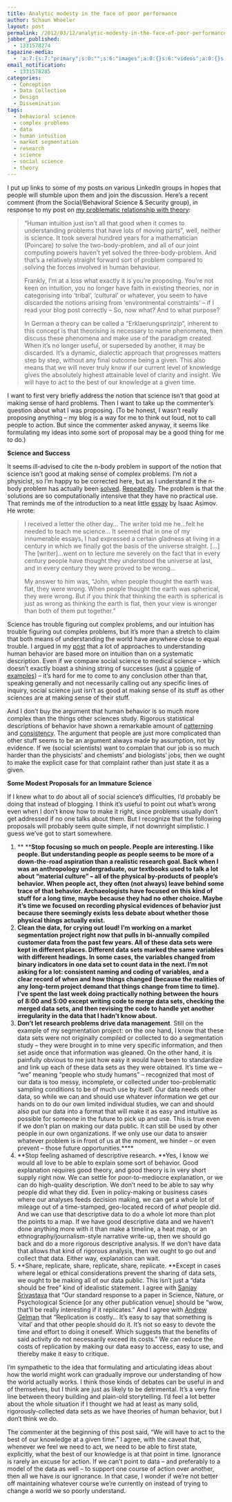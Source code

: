 ```yaml
---
title: Analytic modesty in the face of poor performance
author: Schaun Wheeler
layout: post
permalink: /2012/03/12/analytic-modesty-in-the-face-of-poor-performance/
jabber_published:
  - 1331578274
tagazine-media:
  - 'a:7:{s:7:"primary";s:0:"";s:6:"images";a:0:{}s:6:"videos";a:0:{}s:11:"image_count";s:1:"0";s:6:"author";s:8:"20450928";s:7:"blog_id";s:8:"32115977";s:9:"mod_stamp";s:19:"2012-03-12 18:51:04";}'
email_notification:
  - 1331578285
categories:
  - Conception
  - Data Collection
  - Design
  - Dissemination
tags:
  - behavioral science
  - complex problems
  - data
  - human intuition
  - market segmentation
  - research
  - science
  - social science
  - theory
---
```

I put up links to some of my posts on various LinkedIn groups in hopes that people will stumble upon them and join the discussion. Here’s a recent comment (from the Social/Behavioral Science & Security group), in response to my post on [my problematic relationship with theory][1]:

> “Human intuition just isn&#8217;t all that good when it comes to understanding problems that have lots of moving parts&#8221;, well, neither is science. It took several hundred years for a mathematician (Poincare) to solve the two-body-problem, and all of our joint computing powers haven&#8217;t yet solved the three-body-problem. And that&#8217;s a relatively straight forward sort of problem compared to solving the forces involved in human behaviour.<!--more-->
> 
> Frankly, I&#8217;m at a loss what exactly it is you&#8217;re proposing. You&#8217;re not keen on intuition, you no longer have faith in existing theories, nor in categorising into &#8216;tribal&#8217;, &#8216;cultural&#8217; or whatever, you seem to have discarded the notions arising from &#8216;environmental constraints&#8217; &#8211; if I read your blog post correctly &#8211; So, now what? And to what purpose?
> 
> In German a theory can be called a &#8220;Erklaerungsprinzip&#8221;, inherent to this concept is that theorising is necessary to name phenomena, then discuss these phenomena and make use of the paradigm created. When it&#8217;s no longer useful, or superseded by another, it may be discarded. It&#8217;s a dynamic, dialectic approach that progresses matters step by step, without any final outcome being a given. This also means that we will never truly know if our current level of knowledge gives the absolutely highest attainable level of clarity and insight. We will have to act to the best of our knowledge at a given time.

I want to first very briefly address the notion that science isn’t that good at making sense of hard problems. Then I want to take up the commenter’s question about what I was proposing. (To be honest, I wasn’t really proposing anything – my blog is a way for me to think out loud, not to call people to action. But since the commenter asked anyway, it seems like formulating my ideas into some sort of proposal may be a good thing for me to do.)

**Science and Success**

It seems ill-advised to cite the n-body problem in support of the notion that science isn’t good at making sense of complex problems. I’m not a physicist, so I’m happy to be corrected here, but as I understand it the n-body problem has actually been [solved][2]. [Repeatedly][3]. The problem is that the solutions are so computationally intensive that they have no practical use. That reminds me of the introduction to a neat little [essay][4] by Isaac Asimov. He wrote:

> I received a letter the other day… The writer told me he…felt he needed to teach me science… It seemed that in one of my innumerable essays, I had expressed a certain gladness at living in a century in which we finally got the basis of the universe straight. […] The [writer]…went on to lecture me severely on the fact that in every century people have thought they understood the universe at last, and in every century they were proved to be wrong…
> 
> My answer to him was, &#8220;John, when people thought the earth was flat, they were wrong. When people thought the earth was spherical, they were wrong. But if you think that thinking the earth is spherical is just as wrong as thinking the earth is flat, then your view is wronger than both of them put together.&#8221;

Science has trouble figuring out complex problems, and our intuition has trouble figuring out complex problems, but it’s more than a stretch to claim that both means of understanding the world have anywhere close to equal trouble. I argued in my [post][1] that a lot of approaches to understanding human behavior are based more on intuition than on a systematic description. Even if we compare social science to medical science – which doesn’t exactly boast a shining string of successes (just a [couple][5] of [examples][6]) – it’s hard for me to come to any conclusion other than that, speaking generally and not necessarily calling out any specific lines of inquiry, social science just isn’t as good at making sense of its stuff as other sciences are at making sense of their stuff.

And I don’t buy the argument that human behavior is so much more complex than the things other sciences study. Rigorous statistical descriptions of behavior have shown a remarkable amount of [patterning][7] and [consistency][8]. The argument that people are just more complicated than other stuff seems to be an argument always made by assumption, not by evidence. If we (social scientists) want to complain that our job is so much harder than the physicists’ and chemists’ and biologists’ jobs, then we ought to make the explicit case for that complaint rather than just state it as a given.

**Some Modest Proposals for an Immature Science**

If I knew what to do about all of social science’s difficulties, I’d probably be doing that instead of blogging. I think it’s useful to point out what’s wrong even when I don’t know how to make it right, since problems usually don’t get addressed if no one talks about them. But I recognize that the following proposals will probably seem quite simple, if not downright simplistic. I guess we’ve got to start somewhere.

1.  ** ****Stop focusing so much on people. **People are interesting. I like people. But understanding people *as* people seems to be more of a down-the-road aspiration than a realistic research goal. Back when I was an anthropology undergraduate, our textbooks used to talk a lot about “material culture” – all of the physical by-products of people’s behavior. When people act, they often (not always) leave behind some trace of that behavior. Archaeologists have focused on this kind of stuff for a long time, maybe because they had no other choice. Maybe it’s time we focused on recording physical evidences of behavior just because there seemingly exists less debate about whether those physical things actually exist.****
2.  **Clean the data, for crying out loud! **I’m working on a market segmentation project right now that pulls in bi-annually compiled customer data from the past few years. All of these data sets were kept in different places. Different data sets marked the same variables with different headings. In some cases, the variables changed from binary indicators in one data set to count data in the next. I’m not asking for a lot: consistent naming and coding of variables, and a clear record of when and how things changed (because the realities of any long-term project demand that things change from time to time). I’ve spent the last week doing practically nothing between the hours of 8:00 and 5:00 except writing code to merge data sets, checking the merged data sets, and then revising the code to handle yet another irregularity in the data that I hadn’t know about.****
3.  **Don’t let research problems drive data management**. Still on the example of my segmentation project: on the one hand, I know that these data sets were not originally compiled or collected to do a segmentation study – they were brought in to mine very specific information, and then set aside once that information was gleaned. On the other hand, it is painfully obvious to me just how easy it would have been to standardize and link up each of these data sets as they were obtained. It’s time we – “we” meaning “people who study humans” – recognized that most of our data is too messy, incomplete, or collected under too-problematic sampling conditions to be of much use by itself. Our data needs other data, so while we can and should use whatever information we get our hands on to do our own limited individual studies, we can and should also put our data into a format that will make it as easy and intuitive as possible for someone in the future to pick up and use. This is true even if we don’t plan on making our data public. It can still be used by other people in our own organizations. If we only use our data to answer whatever problem is in front of us at the moment, we hinder – or even prevent – those future opportunities.****
4.  **Stop feeling ashamed of descriptive research. **Yes, I know we would all love to be able to explain some sort of behavior. Good explanation requires good theory, and good theory is in very short supply right now. We can settle for poor-to-mediocre explanation, or we can do high-quality description. We don’t need to be able to say why people did what they did. Even in policy-making or business cases where our analyses feeds decision making, we can get a whole lot of mileage out of a time-stamped, geo-located record of *what* people did. And we can use that descriptive data to do a whole lot more than plot the points to a map. If we have good descriptive data and we haven’t done anything more with it than make a timeline, a heat map, or an ethnography/journalism-style narrative write-up, then we should go back and do a more rigorous descriptive analysis. If we don’t have data that allows that kind of rigorous analysis, then we ought to go out and collect that data. Either way, explanation can wait.
5.  **Share, replicate, share, replicate, share, replicate. **Except in cases where legal or ethical considerations prevent the sharing of data sets, we ought to be making all of our data public. This isn’t just a “data should be free” kind of idealistic statement. I agree with [Sanjay Srivastava][9] that “Our standard response to a paper in Science, Nature, or Psychological Science [or any other publication venue] should be “wow, that’ll be really interesting if it replicates.” And I agree with [Andrew Gelman][10] that “Replication is costly&#8230; It’s easy to say that something is ‘vital’ and that other people should do it. It’s not so easy to devote the time and effort to doing it oneself. Which suggests that the benefits of said activity do not necessarily exceed its costs.” We can reduce the costs of replication by making our data easy to access, easy to use, and thereby make it easy to critique.

I’m sympathetic to the idea that formulating and articulating ideas about how the world might work can gradually improve our understanding of how the world actually works. I think those kinds of debates can be useful in and of themselves, but I think are just as likely to be detrimental. It’s a very fine line between theory building and plain-old storytelling. I’d feel a lot better about the whole situation if I thought we had at least as many solid, rigorously-collected data sets as we have theories of human behavior, but I don’t think we do.

The commenter at the beginning of this post said, “We will have to act to the best of our knowledge at a given time.” I agree, with the caveat that, whenever we feel we need to act, we need to be able to first state, explicitly, what the best of our knowledge is at that point in time. Ignorance is rarely an excuse for action. If we can’t point to data – and preferably to a model of the data as well – to support one course of action over another, then all we have is our ignorance. In that case, I wonder if we’re not better off maintaining whatever course we’re currently on instead of trying to change a world we so poorly understand.

 [1]: http://housesofstones.github.io/2012/02/27/my-problematic-relationship-with-theory/
 [2]: http://www.math.uvic.ca/faculty/diacu/diacuNbody.pdf
 [3]: http://en.wikipedia.org/wiki/Three_body_problem#n-body_problem
 [4]: http://chem.tufts.edu/AnswersInScience/RelativityofWrong.htm
 [5]: http://www.plosmedicine.org/article/info:doi/10.1371/journal.pmed.0020124
 [6]: http://www.nature.com/nrd/journal/v10/n9/full/nrd3439-c1.html
 [7]: http://mathematicsofwar.com/wp-content/uploads/2009/12/WarEcologyNature-2.pdf
 [8]: http://www.sciencemag.org/content/327/5968/1018
 [9]: http://spsptalks.wordpress.com/2011/12/31/groundbreaking-or-definitive-journals-need-to-pick-one/
 [10]: http://andrewgelman.com/2010/03/more_on_misunde/